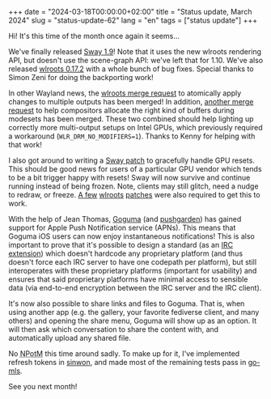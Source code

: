 +++
date = "2024-03-18T00:00:00+02:00"
title = "Status update, March 2024"
slug = "status-update-62"
lang = "en"
tags = ["status update"]
+++

Hi! It's this time of the month once again it seems…

We've finally released [Sway 1.9]! Note that it uses the new wlroots rendering
API, but doesn't use the scene-graph API: we've left that for 1.10. We've also
released [wlroots 0.17.2] with a whole bunch of bug fixes. Special thanks to
Simon Zeni for doing the backporting work!

In other Wayland news, the [wlroots merge request][wlroots!4548] to atomically
apply changes to multiple outputs has been merged! In addition, [another
merge request][wlroots!4567] to help compositors allocate the right kind of
buffers during modesets has been merged. These two combined should help
lighting up correctly more multi-output setups on Intel GPUs, which previously
required a workaround (`WLR_DRM_NO_MODIFIERS=1`). Thanks to Kenny for helping
with that work!

I also got around to writing a [Sway patch][sway#8063] to gracefully handle
GPU resets. This should be good news for users of a particular GPU vendor which
tends to be a bit trigger happy with resets! Sway will now survive and continue
running instead of being frozen. Note, clients may still glitch, need a nudge
to redraw, or freeze. [A few][wlroots!4604] [wlroots][wlroots!4606]
[patches][wlroots!4607] were also required to get this to work.

With the help of Jean Thomas, [Goguma] (and [pushgarden]) has gained support
for Apple Push Notification service (APNs). This means that Goguma iOS users
can now enjoy instantaneous notifications! This is also important to prove that
it's possible to design a standard (as an [IRC extension][ircv3-web-push])
which doesn't hardcode any proprietary platform (and thus doesn't force each
IRC server to have one codepath per platform), but still interoperates with
these proprietary platforms (important for usability) and ensures that said
proprietary platforms have minimal access to sensible data (via end-to-end
encryption between the IRC server and the IRC client).

It's now also possible to share links and files to Goguma. That is, when using
another app (e.g. the gallery, your favorite fediverse client, and many
others) and opening the share menu, Goguma will show up as an option. It will
then ask which conversation to share the content with, and automatically upload
any shared file.

No <abbr title="New Project of the Month">NPotM</abbr> this time around sadly.
To make up for it, I've implemented refresh tokens in [sinwon], and made most
of the remaining tests pass in [go-mls].

See you next month!

[Sway 1.9]: https://github.com/swaywm/sway/releases/tag/1.9
[wlroots 0.17.2]: https://gitlab.freedesktop.org/wlroots/wlroots/-/releases/0.17.2
[wlroots!4548]: https://gitlab.freedesktop.org/wlroots/wlroots/-/merge_requests/4548
[wlroots!4567]: https://gitlab.freedesktop.org/wlroots/wlroots/-/merge_requests/4567
[sway#8063]: https://github.com/swaywm/sway/pull/8063
[wlroots!4604]: https://gitlab.freedesktop.org/wlroots/wlroots/-/merge_requests/4604
[wlroots!4606]: https://gitlab.freedesktop.org/wlroots/wlroots/-/merge_requests/4606
[wlroots!4607]: https://gitlab.freedesktop.org/wlroots/wlroots/-/merge_requests/4607
[goguma]: https://git.sr.ht/~emersion/goguma
[pushgarden]: https://git.sr.ht/~emersion/pushgarden
[ircv3-web-push]: https://github.com/ircv3/ircv3-specifications/pull/471
[sinwon]: https://git.sr.ht/~emersion/sinwon
[go-mls]: https://git.sr.ht/~emersion/go-mls
